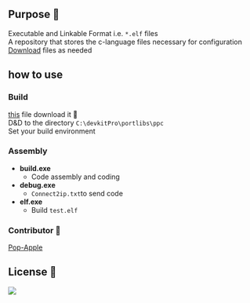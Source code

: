 ## Purpose 🔷

Executable and Linkable Format i.e. `*.elf` files  
A repository that stores the c-language files necessary for configuration  
[Download]() files as needed  

## how to use

### Build
[this](https://github.com/Pop-Apple/Cpp-Vault/releases/tag/Build) file download it 🖤  
D&D to the directory `C:\devkitPro\portlibs\ppc`  
Set your build environment  

### Assembly
* **build.exe**
   * Code assembly and coding
* **debug.exe** 
   * `Connect2ip.txt`to send code
* **elf.exe**
   * Build `test.elf`

### Contributor 🤍
[Pop-Apple](https://github.com/Pop-Apple)

## License 🔵

<d align="left">
   <img src="https://img.shields.io/badge/c++-%2300599C.svg?style=for-the-badge&logo=c%2B%2B&logoColor=white">
</d>
